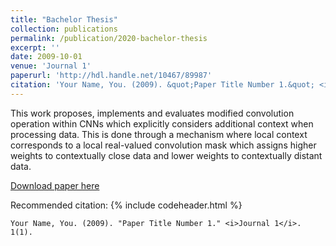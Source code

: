 ```yaml
---
title: "Bachelor Thesis"
collection: publications
permalink: /publication/2020-bachelor-thesis
excerpt: ''
date: 2009-10-01
venue: 'Journal 1'
paperurl: 'http://hdl.handle.net/10467/89987'
citation: 'Your Name, You. (2009). &quot;Paper Title Number 1.&quot; <i>Journal 1</i>. 1(1).'
---
```


This work proposes, implements and evaluates modified convolution operation within CNNs which explicitly considers additional context when processing data. This is done through a mechanism where local context corresponds to a local real-valued convolution mask which assigns higher weights to contextually close data and lower weights to contextually distant data.

[Download paper here](https://dspace.cvut.cz/bitstream/handle/10467/89987/F3-BP-2020-Paplham-Jakub-Paplham_BThesis_final_reduced_size.pdf?sequence=-1&isAllowed=y)


Recommended citation: 
{% include codeheader.html %}
```
Your Name, You. (2009). "Paper Title Number 1." <i>Journal 1</i>. 1(1).
```

